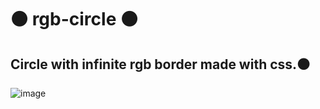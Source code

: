 # ⚫ rgb-circle ⚫
## Circle with infinite rgb border made with css.⚫
![image](https://user-images.githubusercontent.com/94203956/180623321-85900158-b3a1-46ec-82b9-18fbdc3653e7.png)

